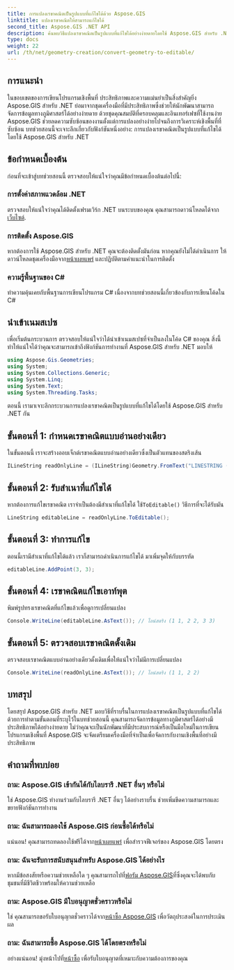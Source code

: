 ```yaml
---
title: การแปลงเรขาคณิตเป็นรูปแบบที่แก้ไขได้ด้วย Aspose.GIS
linktitle: แปลงเรขาคณิตให้สามารถแก้ไขได้
second_title: Aspose.GIS .NET API
description: ค้นพบวิธีแปลงเรขาคณิตเป็นรูปแบบที่แก้ไขได้อย่างง่ายดายโดยใช้ Aspose.GIS สำหรับ .NET เจาะลึกบทช่วยสอนแบบทีละขั้นตอนนี้
type: docs
weight: 22
url: /th/net/geometry-creation/convert-geometry-to-editable/
---
```

## การแนะนำ
ในขอบเขตของการเขียนโปรแกรมเชิงพื้นที่ ประสิทธิภาพและความแม่นยำเป็นสิ่งสำคัญยิ่ง Aspose.GIS สำหรับ .NET ย่อมาจากชุดเครื่องมือที่มีประสิทธิภาพซึ่งช่วยให้นักพัฒนาสามารถจัดการข้อมูลทางภูมิศาสตร์ได้อย่างง่ายดาย ด้วยชุดคุณสมบัติที่ครอบคลุมและอินเทอร์เฟซที่ใช้งานง่าย Aspose.GIS ช่วยลดความซับซ้อนของงานตั้งแต่การแปลงอย่างง่ายไปจนถึงการวิเคราะห์เชิงพื้นที่ที่ซับซ้อน บทช่วยสอนนี้จะเจาะลึกเกี่ยวกับฟังก์ชันหนึ่งอย่าง: การแปลงเรขาคณิตเป็นรูปแบบที่แก้ไขได้โดยใช้ Aspose.GIS สำหรับ .NET
## ข้อกำหนดเบื้องต้น
ก่อนที่จะเข้าสู่บทช่วยสอนนี้ ตรวจสอบให้แน่ใจว่าคุณมีข้อกำหนดเบื้องต้นต่อไปนี้:
### การตั้งค่าสภาพแวดล้อม .NET
 ตรวจสอบให้แน่ใจว่าคุณได้ติดตั้งเฟรมเวิร์ก .NET บนระบบของคุณ คุณสามารถดาวน์โหลดได้จาก[เว็บไซต์](https://dotnet.microsoft.com/download).
### การติดตั้ง Aspose.GIS
 หากต้องการใช้ Aspose.GIS สำหรับ .NET คุณจะต้องติดตั้งมันก่อน หากคุณยังไม่ได้ดำเนินการ ให้ดาวน์โหลดชุดเครื่องมือจาก[หน้าเผยแพร่](https://releases.aspose.com/gis/net/) และปฏิบัติตามคำแนะนำในการติดตั้ง
### ความรู้พื้นฐานของ C#
ทำความคุ้นเคยกับพื้นฐานการเขียนโปรแกรม C# เนื่องจากบทช่วยสอนนี้เกี่ยวข้องกับการเขียนโค้ดใน C#

## นำเข้าเนมสเปซ
เพื่อเริ่มต้นกระบวนการ ตรวจสอบให้แน่ใจว่าได้นำเข้าเนมสเปซที่จำเป็นลงในโค้ด C# ของคุณ สิ่งนี้ทำให้แน่ใจได้ว่าคุณจะสามารถเข้าถึงฟังก์ชันการทำงานที่ Aspose.GIS สำหรับ .NET มอบให้

```csharp
using Aspose.Gis.Geometries;
using System;
using System.Collections.Generic;
using System.Linq;
using System.Text;
using System.Threading.Tasks;
```

ตอนนี้ เรามาเจาะลึกกระบวนการแปลงเรขาคณิตเป็นรูปแบบที่แก้ไขได้โดยใช้ Aspose.GIS สำหรับ .NET กัน
## ขั้นตอนที่ 1: กำหนดเรขาคณิตแบบอ่านอย่างเดียว
ในขั้นตอนนี้ เราจะสร้างออบเจ็กต์เรขาคณิตแบบอ่านอย่างเดียวซึ่งเป็นตัวแทนของสตริงเส้น
```csharp
ILineString readOnlyLine = (ILineString)Geometry.FromText("LINESTRING (1 1, 2 2)");
```
## ขั้นตอนที่ 2: รับสำเนาที่แก้ไขได้
 หากต้องการแก้ไขเรขาคณิต เราจำเป็นต้องมีสำเนาที่แก้ไขได้ ใช้`ToEditable()` วิธีการที่จะได้รับมัน
```csharp
LineString editableLine = readOnlyLine.ToEditable();
```
## ขั้นตอนที่ 3: ทำการแก้ไข
ตอนนี้เรามีสำเนาที่แก้ไขได้แล้ว เราก็สามารถดำเนินการแก้ไขได้ มาเพิ่มจุดให้กับบรรทัด
```csharp
editableLine.AddPoint(3, 3);
```
## ขั้นตอนที่ 4: เรขาคณิตแก้ไขเอาท์พุต
พิมพ์รูปทรงเรขาคณิตที่แก้ไขแล้วเพื่อดูการเปลี่ยนแปลง
```csharp
Console.WriteLine(editableLine.AsText()); // ไลน์สตริง (1 1, 2 2, 3 3)
```
## ขั้นตอนที่ 5: ตรวจสอบเรขาคณิตดั้งเดิม
ตรวจสอบเรขาคณิตแบบอ่านอย่างเดียวดั้งเดิมเพื่อให้แน่ใจว่าไม่มีการเปลี่ยนแปลง
```csharp
Console.WriteLine(readOnlyLine.AsText()); // ไลน์สตริง (1 1, 2 2)
```

## บทสรุป
โดยสรุป Aspose.GIS สำหรับ .NET มอบวิธีที่ราบรื่นในการแปลงเรขาคณิตเป็นรูปแบบที่แก้ไขได้ ด้วยการทำตามขั้นตอนที่ระบุไว้ในบทช่วยสอนนี้ คุณสามารถจัดการข้อมูลทางภูมิศาสตร์ได้อย่างมีประสิทธิภาพได้อย่างง่ายดาย ไม่ว่าคุณจะเป็นนักพัฒนาที่มีประสบการณ์หรือเป็นมือใหม่ในการเขียนโปรแกรมเชิงพื้นที่ Aspose.GIS จะจัดเตรียมเครื่องมือที่จำเป็นเพื่อจัดการกับงานเชิงพื้นที่อย่างมีประสิทธิภาพ
## คำถามที่พบบ่อย
### ถาม: Aspose.GIS เข้ากันได้กับไลบรารี .NET อื่นๆ หรือไม่
ใช่ Aspose.GIS ทำงานร่วมกับไลบรารี .NET อื่นๆ ได้อย่างราบรื่น ช่วยเพิ่มขีดความสามารถและขยายฟังก์ชันการทำงาน
### ถาม: ฉันสามารถลองใช้ Aspose.GIS ก่อนซื้อได้หรือไม่
 แน่นอน! คุณสามารถทดลองใช้ฟรีได้จาก[หน้าเผยแพร่](https://releases.aspose.com/) เพื่อสำรวจฟีเจอร์ของ Aspose.GIS โดยตรง
### ถาม: ฉันจะรับการสนับสนุนสำหรับ Aspose.GIS ได้อย่างไร
 หากมีข้อสงสัยหรือความช่วยเหลือใด ๆ คุณสามารถไปที่[ฟอรัม Aspose.GIS](https://forum.aspose.com/c/gis/33)ที่ซึ่งคุณจะได้พบกับชุมชนที่มีชีวิตชีวาพร้อมให้ความช่วยเหลือ
### ถาม: Aspose.GIS มีใบอนุญาตชั่วคราวหรือไม่
 ใช่ คุณสามารถขอรับใบอนุญาตชั่วคราวได้จาก[หน้าซื้อ Aspose.GIS](https://purchase.aspose.com/temporary-license/) เพื่อวัตถุประสงค์ในการประเมินผล
### ถาม: ฉันสามารถซื้อ Aspose.GIS ได้โดยตรงหรือไม่
 อย่างแน่นอน! มุ่งหน้าไปที่[หน้าซื้อ](https://purchase.aspose.com/buy) เพื่อรับใบอนุญาตที่เหมาะกับความต้องการของคุณ